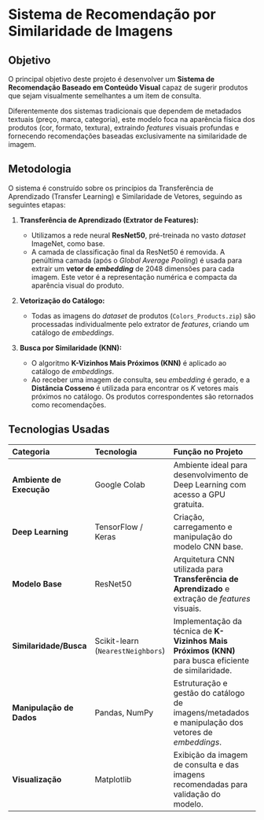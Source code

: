 # Sistema de Recomendação por Similaridade de Imagens

## Objetivo

O principal objetivo deste projeto é desenvolver um **Sistema de Recomendação Baseado em Conteúdo Visual** capaz de sugerir produtos que sejam visualmente semelhantes a um item de consulta.

Diferentemente dos sistemas tradicionais que dependem de metadados textuais (preço, marca, categoria), este modelo foca na aparência física dos produtos (cor, formato, textura), extraindo *features* visuais profundas e fornecendo recomendações baseadas exclusivamente na similaridade de imagem.

## Metodologia

O sistema é construído sobre os princípios da Transferência de Aprendizado (Transfer Learning) e Similaridade de Vetores, seguindo as seguintes etapas:

1.  **Transferência de Aprendizado (Extrator de Features):**
    * Utilizamos a rede neural **ResNet50**, pré-treinada no vasto *dataset* ImageNet, como base.
    * A camada de classificação final da ResNet50 é removida. A penúltima camada (após o *Global Average Pooling*) é usada para extrair um **vetor de *embedding*** de 2048 dimensões para cada imagem. Este vetor é a representação numérica e compacta da aparência visual do produto.

2.  **Vetorização do Catálogo:**
    * Todas as imagens do *dataset* de produtos (`Colors_Products.zip`) são processadas individualmente pelo extrator de *features*, criando um catálogo de *embeddings*.

3.  **Busca por Similaridade (KNN):**
    * O algoritmo **K-Vizinhos Mais Próximos (KNN)** é aplicado ao catálogo de *embeddings*.
    * Ao receber uma imagem de consulta, seu *embedding* é gerado, e a **Distância Cosseno** é utilizada para encontrar os $K$ vetores mais próximos no catálogo. Os produtos correspondentes são retornados como recomendações.

## Tecnologias Usadas

| Categoria | Tecnologia | Função no Projeto |
| :--- | :--- | :--- |
| **Ambiente de Execução** | Google Colab | Ambiente ideal para desenvolvimento de Deep Learning com acesso a GPU gratuita. |
| **Deep Learning** | TensorFlow / Keras | Criação, carregamento e manipulação do modelo CNN base. |
| **Modelo Base** | ResNet50 | Arquitetura CNN utilizada para **Transferência de Aprendizado** e extração de *features* visuais. |
| **Similaridade/Busca** | Scikit-learn (`NearestNeighbors`) | Implementação da técnica de **K-Vizinhos Mais Próximos (KNN)** para busca eficiente de similaridade. |
| **Manipulação de Dados** | Pandas, NumPy | Estruturação e gestão do catálogo de imagens/metadados e manipulação dos vetores de *embeddings*. |
| **Visualização** | Matplotlib | Exibição da imagem de consulta e das imagens recomendadas para validação do modelo. |
